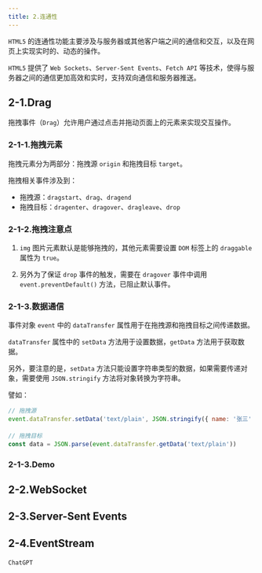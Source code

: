 ```yaml
---
title: 2.连通性
---
```


`HTML5` 的连通性功能主要涉及与服务器或其他客户端之间的通信和交互，以及在网页上实现实时的、动态的操作。

`HTML5` 提供了 `Web Sockets`、`Server-Sent Events`、`Fetch API` 等技术，使得与服务器之间的通信更加高效和实时，支持双向通信和服务器推送。

## 2-1.Drag

拖拽事件（`Drag`）允许用户通过点击并拖动页面上的元素来实现交互操作。

### 2-1-1.拖拽元素

拖拽元素分为两部分：拖拽源 `origin` 和拖拽目标 `target`。

拖拽相关事件涉及到：

- 拖拽源：`dragstart`、`drag`、`dragend`
- 拖拽目标：`dragenter`、`dragover`、`dragleave`、`drop`

### 2-1-2.拖拽注意点

1. `img` 图片元素默认是能够拖拽的，其他元素需要设置 `DOM` 标签上的 `draggable` 属性为 `true`。

2. 另外为了保证 `drop` 事件的触发，需要在 `dragover` 事件中调用 `event.preventDefault()` 方法，已阻止默认事件。

### 2-1-3.数据通信

事件对象 `event` 中的 `dataTransfer` 属性用于在拖拽源和拖拽目标之间传递数据。

`dataTransfer` 属性中的 `setData` 方法用于设置数据，`getData` 方法用于获取数据。

另外，要注意的是，`setData` 方法只能设置字符串类型的数据，如果需要传递对象，需要使用 `JSON.stringify` 方法将对象转换为字符串。

譬如：

```js
// 拖拽源
event.dataTransfer.setData('text/plain', JSON.stringify({ name: '张三' }))

// 拖拽目标
const data = JSON.parse(event.dataTransfer.getData('text/plain'))
```

### 2-1-3.Demo

<template>
  <div class="home">
    <div class="source">
      <div class="source-item">
        <div class="img">
          <img id="sourceImg" src="./images/cat.jpg" alt="" ref="sourceImg">
          <div id="sourceText" draggable="false" ref="sourceText">我是一只猫，拖我到👉🏻</div>
        </div>
      </div>
    </div>
    <div id="target" class="target" ref="target">
    </div>
  </div>
</template>

<script>
export default {
  name: 'home',
  data () {
    return {
      startOffsetX: 0,
      startOffsetY: 0
    }
  },
  mounted () {
    // 拖动对象 dragstart drag dragend
    const sourceImg = document.querySelector('#sourceImg')
    const target = document.querySelector('#target')
    sourceImg.ondragstart = this.ondragstart
    // 目标区域 dragenter dragover dragleave  释放drop  dragenter、dragover以及drop默认拒绝接受释放的元素，需要阻止浏览器的默认事件
    target.ondragenter = this.ondragenter
    target.ondragover = this.ondragover
    target.ondrop = this.ondrop
  },
  methods: {
    // 拖拽元素
    ondragstart (e) {
      // 在开始拖拽时，将元素的id值作为唯一标识，设置到dataTransfer上，这样在拖拽结束时就能通过getData获取到id,这样就知道拖拽是具体哪个元素
      e.dataTransfer.setData('Text', e.target.id)
      // 记录下鼠标在元素上的距离。因为拖拽过程中获取到的offsetX以及offsetY都是针对于鼠标来说。
      this.startOffsetX = e.offsetX
      this.startOffsetY = e.offsetY
    },
    // 目标区域  => 必须在dragover时阻止默认事件，才会触发drop事件。对元素的处理一般放在drop事件中即可。
    ondragenter (e) {
      console.log('ondragenter')
    },
    ondragover (e) {
      e.preventDefault()
    },
    ondrop (e) {
      const id = e.dataTransfer.getData('Text')
      if (!id) {
        return
      }
      // 获取目标区域
      const target = document.getElementById('target')
      // 获取到拖拽元素
      const ele = document.getElementById(id)
      // 复制一份拖拽元素
      const node = ele.cloneNode(true)
      // 设置node的样式属性 => 减去刚开始记录的值。另外由于获取到的offsetX Y都是整数，所以这种松开鼠标有些许的距离出入是很正常的。
      node.style.position = 'absolute'
      node.style.left = e.offsetX - this.startOffsetX + 'px'
      node.style.top = e.offsetY - this.startOffsetY + 'px'
      // 将复制元素添加到目标区域
      target.appendChild(node)
    }
  }
}
</script>

<style scoped>
.home {
  display: flex;
  justify-content: space-between;
  width: 100%;
}
.source {
  width: 30%;
  height: 800px;
  background-color: #348AC7;
}
.source-item {
  width: 160px;
  height: 100px;
}
img {
  width: 120px;
  height: 80px;
}
.target {
  position: relative;
  width: 60%;
  height: 800px;
  border: 1px solid #ccc;
}
</style>


## 2-2.WebSocket

## 2-3.Server-Sent Events

## 2-4.EventStream

`ChatGPT`
